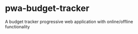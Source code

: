 # pwa-budget-tracker
A budget tracker progressive web application with online/offline functionality
